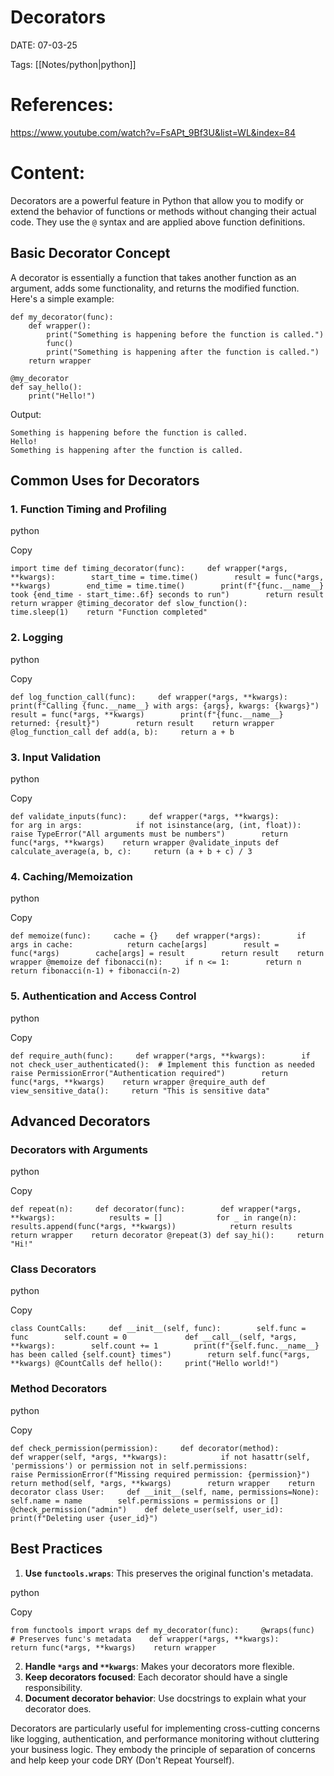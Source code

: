 
# Decorators


DATE:  07-03-25


Tags:  [[Notes/python|python]]

# References:
https://www.youtube.com/watch?v=FsAPt_9Bf3U&list=WL&index=84



# Content:

Decorators are a powerful feature in Python that allow you to modify or extend the behavior of functions or methods without changing their actual code. They use the `@` syntax and are applied above function definitions.
























## Basic Decorator Concept

A decorator is essentially a function that takes another function as an argument, adds some functionality, and returns the modified function. Here's a simple example:


```
def my_decorator(func):     
	def wrapper():        
		print("Something is happening before the function is called.")
		func()        
		print("Something is happening after the function is called.")    
	return wrapper 
	
@my_decorator 
def say_hello():     
	print("Hello!")
```
Output:
```
Something is happening before the function is called. 
Hello! 
Something is happening after the function is called.
```

## Common Uses for Decorators

### 1. Function Timing and Profiling

python

Copy

`import time def timing_decorator(func):     def wrapper(*args, **kwargs):        start_time = time.time()        result = func(*args, **kwargs)        end_time = time.time()        print(f"{func.__name__} took {end_time - start_time:.6f} seconds to run")        return result    return wrapper @timing_decorator def slow_function():     time.sleep(1)    return "Function completed"`

### 2. Logging

python

Copy

`def log_function_call(func):     def wrapper(*args, **kwargs):        print(f"Calling {func.__name__} with args: {args}, kwargs: {kwargs}")        result = func(*args, **kwargs)        print(f"{func.__name__} returned: {result}")        return result    return wrapper @log_function_call def add(a, b):     return a + b`

### 3. Input Validation

python

Copy

`def validate_inputs(func):     def wrapper(*args, **kwargs):        for arg in args:            if not isinstance(arg, (int, float)):                raise TypeError("All arguments must be numbers")        return func(*args, **kwargs)    return wrapper @validate_inputs def calculate_average(a, b, c):     return (a + b + c) / 3`

### 4. Caching/Memoization

python

Copy

`def memoize(func):     cache = {}    def wrapper(*args):        if args in cache:            return cache[args]        result = func(*args)        cache[args] = result        return result    return wrapper @memoize def fibonacci(n):     if n <= 1:        return n    return fibonacci(n-1) + fibonacci(n-2)`

### 5. Authentication and Access Control

python

Copy

`def require_auth(func):     def wrapper(*args, **kwargs):        if not check_user_authenticated():  # Implement this function as needed            raise PermissionError("Authentication required")        return func(*args, **kwargs)    return wrapper @require_auth def view_sensitive_data():     return "This is sensitive data"`

## Advanced Decorators

### Decorators with Arguments

python

Copy

`def repeat(n):     def decorator(func):        def wrapper(*args, **kwargs):            results = []            for _ in range(n):                results.append(func(*args, **kwargs))            return results        return wrapper    return decorator @repeat(3) def say_hi():     return "Hi!"`

### Class Decorators

python

Copy

`class CountCalls:     def __init__(self, func):        self.func = func        self.count = 0             def __call__(self, *args, **kwargs):        self.count += 1        print(f"{self.func.__name__} has been called {self.count} times")        return self.func(*args, **kwargs) @CountCalls def hello():     print("Hello world!")`

### Method Decorators

python

Copy

`def check_permission(permission):     def decorator(method):        def wrapper(self, *args, **kwargs):            if not hasattr(self, 'permissions') or permission not in self.permissions:                raise PermissionError(f"Missing required permission: {permission}")            return method(self, *args, **kwargs)        return wrapper    return decorator class User:     def __init__(self, name, permissions=None):        self.name = name        self.permissions = permissions or []         @check_permission("admin")    def delete_user(self, user_id):        print(f"Deleting user {user_id}")`

## Best Practices

1. **Use `functools.wraps`**: This preserves the original function's metadata.

python

Copy

`from functools import wraps def my_decorator(func):     @wraps(func)  # Preserves func's metadata    def wrapper(*args, **kwargs):        return func(*args, **kwargs)    return wrapper`

2. **Handle `*args` and `**kwargs`**: Makes your decorators more flexible.
3. **Keep decorators focused**: Each decorator should have a single responsibility.
4. **Document decorator behavior**: Use docstrings to explain what your decorator does.

Decorators are particularly useful for implementing cross-cutting concerns like logging, authentication, and performance monitoring without cluttering your business logic. They embody the principle of separation of concerns and help keep your code DRY (Don't Repeat Yourself).



